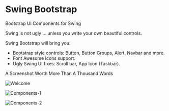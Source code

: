 Swing Bootstrap
==============

Bootstrap UI Components for Swing

Swing is not ugly ... unless you write your own beautiful controls.

Swing Bootstrap will bring you:
* Bootstrap style controls: Button, Button Groups, Alert, Navbar and more.
* Font Awesome Icons support.
* Ugly Swing UI fixes: Scroll bar, App Icon (Taskbar).

A Screenshot Worth More Than A Thousand Words

![Welcome](https://cloud.githubusercontent.com/assets/3913848/4006852/06f38d84-29b7-11e4-8300-5c4212f3d989.png)

![Components-1](https://cloud.githubusercontent.com/assets/3913848/4006854/0dc856d0-29b7-11e4-80fe-62c59860e202.png)

![Components-2](https://cloud.githubusercontent.com/assets/3913848/4006856/10a516c2-29b7-11e4-99b5-c5be78b162f2.png)
